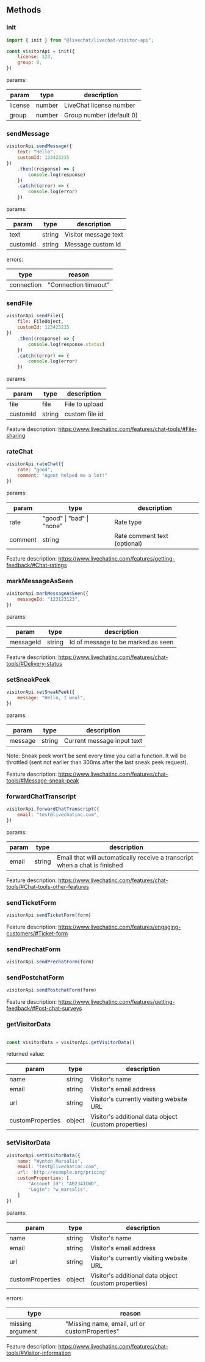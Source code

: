 ## Methods

### init
```js
import { init } from "@livechat/livechat-visitor-api";

const visitorApi = init({
    license: 123,
    group: 0,
})
```

params:

| param   | type   | description              |
| ------- | ------ | ------------------------ |
| license | number | LiveChat license number  |
| group   | number | Group number (default 0) |

### sendMessage
```js
visitorApi.sendMessage({
    text: "Hello",
    customId: 123423215
})
    .then((response) => {
        console.log(response)
    })
    .catch((error) => {
        console.log(error)
    })
```

params:

| param    | type   | description          |
| -------- | ------ | -------------------- |
| text     | string | Visitor message text |
| customId | string | Message custom Id    |

errors:

| type       | reason               |
| ---------- | -------------------- |
| connection | "Connection timeout" |

### sendFile
```js
visitorApi.sendFile({
    file: FileObject,
    customId: 123423215
})
    .then((response) => {
        console.log(response.status)
    })
    .catch((error) => {
        console.log(error)
    })
```

params:

| param      | type   | description    |
| ---------- | ------ | -------------- |
| file       | file   | File to upload |
| customId   | string | custom file id |

Feature description: https://www.livechatinc.com/features/chat-tools/#File-sharing

### rateChat
```js
visitorApi.rateChat({
    rate: "good",
    comment: "Agent helped me a lot!"
})
```

params:

| param   | type                      | description                  |
| ------- | ------------------------- | ---------------------------- |
| rate    | "good" \| "bad" \| "none" | Rate type                    |
| comment | string                    | Rate comment text (optional) |

Feature description: https://www.livechatinc.com/features/getting-feedback/#Chat-ratings

### markMessageAsSeen
```js
visitorApi.markMessageAsSeen({
    messageId: "123123123",
})
```

params:

| param     | type   | description                        |
| --------- | ------ | ---------------------------------- |
| messageId | string | Id of message to be marked as seen |

Feature description: https://www.livechatinc.com/features/chat-tools/#Delivery-status

### setSneakPeek
```js
visitorApi.setSneakPeek({
    message: "Hello, I woul",
})
```

params:

| param   | type   | description                |
| ------- | ------ | -------------------------- |
| message | string | Current message input text |

Note: Sneak peek won't be sent every time you call a function. It will be throttled (sent not earlier than 300ms after the last sneak peek request).

Feature description: https://www.livechatinc.com/features/chat-tools/#Message-sneak-peak

### forwardChatTranscript
```js
visitorApi.forwardChatTranscript({
    email: "test@livechatinc.com",
})
```

params:

| param | type   | description                                                                |
| ----- | ------ | -------------------------------------------------------------------------- |
| email | string | Email that will automatically receive a transcript when a chat is finished |

Feature description: https://www.livechatinc.com/features/chat-tools/#Chat-tools-other-features

### sendTicketForm
```js
visitorApi.sendTicketForm(form)
```

Feature description: https://www.livechatinc.com/features/engaging-customers/#Ticket-form

### sendPrechatForm
```js
visitorApi.sendPrechatForm(form)
```

### sendPostchatForm
```js
visitorApi.sendPostchatForm(form)
```

Feature description: https://www.livechatinc.com/features/getting-feedback/#Post-chat-surveys

### getVisitorData

```js

const visitorData = visitorApi.getVisitorData()
```

returned value: 

| param            | type   | description                                                 |
| ---------------- | ------ | ----------------------------------------------------------- |
| name             | string | Visitor's name                                              |
| email            | string | Visitor's email address                                     |
| url              | string | Visitor's currently visiting website URL                    |
| customProperties | object | Visitor's additional data object (custom properties)        |

### setVisitorData
```js
visitorApi.setVisitorData({
    name: "Wynton Marsalis",
    email: "test@livechatinc.com",
    url: 'http://example.org/pricing'
    customProperties: [
        "Account Id": "AB2341CWD",
        "Login": "w_marsalis",
    ]
})
```

params:

| param            | type   | description                                                 |
| ---------------- | ------ | ----------------------------------------------------------- |
| name             | string | Visitor's name                                              |
| email            | string | Visitor's email address                                     |
| url              | string | Visitor's currently visiting website URL                    |
| customProperties | object | Visitor's additional data object (custom properties)        |

errors:

| type             | reason                                         |
| ---------------- | ---------------------------------------------- |
| missing argument | "Missing name, email, url or customProperties" |

Feature description: https://www.livechatinc.com/features/chat-tools/#Visitor-information
